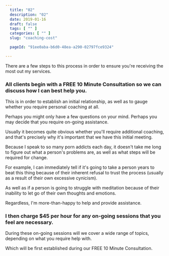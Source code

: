 ```yaml
---
  title: "02"
  description: "02"
  date: 2019-01-16
  draft: false
  tags: [ "" ]
  categories: [ "" ]
  slug: "coaching-cost"

  pageId: "91ee0aba-b6d0-48ea-a290-02797fce9324"

---
```


There are a few steps to this process in order to ensure you're receiving the most out my services.

### All clients begin with a FREE 10 Minute Consultation so we can discuss how I can best help you.

This is in order to establish an initial relationship, as well as to gauge whether you require personal coaching at all. 

Perhaps you might only have a few questions on your mind. Perhaps you may decide that you require on-going assistance. 

Usually it becomes quite obvious whether you'll require additional coaching, and that's precisely why it's important that we have this initial meeting.

Because I speak to so many porn addicts each day, it doesn't take me long to figure out what a person's problems are, as well as what steps will be required for change.

For example, I can immediately tell if it's going to take a person years to beat this thing because of their inherent refusal to trust the process (usually as a result of their own excessive cynicism).

As well as if a person is going to struggle with meditation because of their inability to let go of their own thoughts and emotions.

Regardless, I'm more-than-happy to help and provide assistance.


### I then charge $45 per hour for any on-going sessions that you feel are necessary.


During these on-going sessions will we cover a wide range of topics, depending on what you require help with. 

Which will be first established during our FREE 10 Minute Consultation.


<!-- However, for the particularly stubborn (certainly I was one of them) on-going sessions can be helpful to keep you on track and have someone tell it to you straight.

In almost all cases, the issue with stubborn clients is that they'll refuse to stick to the routine, and then complain about relapsing as if they could have never seen it coming.

Ah yes, the great veneer of denial, sticking out it's ugly head as it cackles at you like a murder of crows. Been there before. It sucks. I totally get it. Let's change that.

You distrust the process. You lose. It's that simple. I've said it a million times before, and I'll say it for another million if I have to. -->




<!-- If however you believe you require long-term support, then please checkout my Patreon for more information, which will provide you with the most value long-term.

Each tier provides a different level of benefit and service, depending on how much support you believe you need.

Basic on-going Patreon support begins at $25 a month. More details can be found on our <a class="link" href="/premium">Premium page</a> or on the <a class="link" href="https://www.patreon.com/neverfapdeluxe">NeverFap Deluxe Patreon page</a> itself. -->
